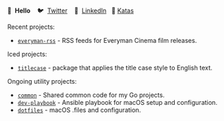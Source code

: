 👋 &nbsp;**Hello**&nbsp;&nbsp;&nbsp; 🐦 &nbsp;[Twitter](https://twitter.com/revcd)&nbsp;&nbsp;&nbsp; 💼 &nbsp;[LinkedIn](https://www.linkedin.com/in/cdrev/)&nbsp;&nbsp; 🥋 [Katas](https://www.codewars.com/users/revett)

Recent projects:

- [`everyman-rss`](https://github.com/revett/everyman-rss) - RSS feeds for Everyman Cinema film releases.

Iced projects:

- [`titlecase`](https://github.com/revett/titlecase) - package that applies the title case style to English text.

Ongoing utility projects:

- [`common`](https://github.com/revett/common) - Shared common code for my Go projects.
- [`dev-playbook`](https://github.com/revett/dev-playbook) - Ansible playbook for macOS setup and configuration.
- [`dotfiles`](https://github.com/revett/dotfiles) - macOS .files and configuration.

<!--
**revett/revett** is a ✨ _special_ ✨ repository because its `README.md` (this file) appears on your GitHub profile.

Here are some ideas to get you started:

- 🔭 I’m currently working on ...
- 🌱 I’m currently learning ...
- 👯 I’m looking to collaborate on ...
- 🤔 I’m looking for help with ...
- 💬 Ask me about ...
- 📫 How to reach me: ...
- 😄 Pronouns: ...
- ⚡ Fun fact: ...
-->
